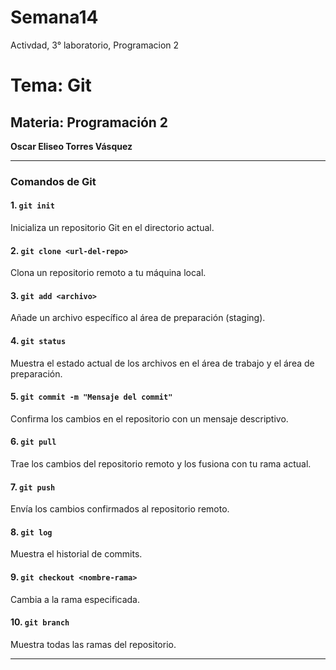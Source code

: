 # Semana14
Activdad, 3° laboratorio, Programacion 2

# Tema: Git
## Materia: Programación 2

**Oscar Eliseo Torres Vásquez**

---

### Comandos de Git

#### 1. `git init`
Inicializa un repositorio Git en el directorio actual.

#### 2. `git clone <url-del-repo>`
Clona un repositorio remoto a tu máquina local.

#### 3. `git add <archivo>`
Añade un archivo específico al área de preparación (staging).

#### 4. `git status`
Muestra el estado actual de los archivos en el área de trabajo y el área de preparación.

#### 5. `git commit -m "Mensaje del commit"`
Confirma los cambios en el repositorio con un mensaje descriptivo.

#### 6. `git pull`
Trae los cambios del repositorio remoto y los fusiona con tu rama actual.

#### 7. `git push`
Envía los cambios confirmados al repositorio remoto.

#### 8. `git log`
Muestra el historial de commits.

#### 9. `git checkout <nombre-rama>`
Cambia a la rama especificada.

#### 10. `git branch`
Muestra todas las ramas del repositorio.

---
